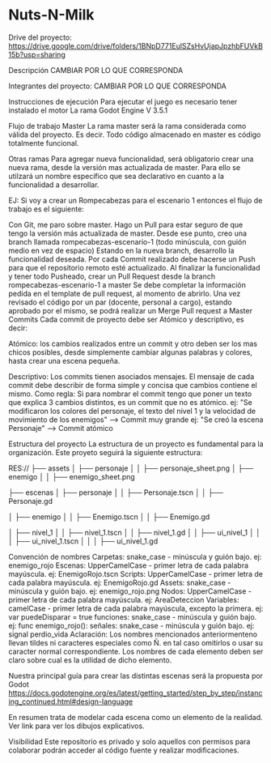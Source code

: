 # Nuts-N-Milk
Drive del proyecto: https://drive.google.com/drive/folders/1BNpD771EulSZsHvUjapJpzhbFUVkB15b?usp=sharing

Descripción
CAMBIAR POR LO QUE CORRESPONDA

Integrantes del proyecto: CAMBIAR POR LO QUE CORRESPONDA

Instrucciones de ejecución Para ejecutar el juego es necesario tener instalado el motor La rama Godot Engine V 3.5.1

Flujo de trabajo Master La rama master será la rama considerada como válida del proyecto. Es decir. Todo código almacenado en master es código totalmente funcional.

Otras ramas Para agregar nueva funcionalidad, será obligatorio crear una nueva rama, desde la versión mas actualizada de master. Para ello se utilzará un nombre específico que sea declarativo en cuanto a la funcionalidad a desarrollar.

EJ: Si voy a crear un Rompecabezas para el escenario 1 entonces el flujo de trabajo es el siguiente:

Con Git, me paro sobre master. Hago un Pull para estar seguro de que tengo la versión más actualizada de master. Desde ese punto, creo una branch llamada rompecabezas-escenario-1 (todo minúscula, con guión medio en vez de espacio) Estando en la nueva branch, desarrollo la funcionalidad deseada. Por cada Commit realizado debe hacerse un Push para que el repositorio remoto esté actualizado. Al finalizar la funcionalidad y tener todo Pusheado, crear un Pull Request desde la branch rompecabezas-escenario-1 a master Se debe completar la información pedida en el template de pull request, al momento de abrirlo. Una vez revisado el código por un par (docente, personal a cargo), estando aprobado por el mismo, se podrá realizar un Merge Pull request a Master Commits Cada commit de proyecto debe ser Atómico y descriptivo, es decir:

Atómico: los cambios realizados entre un commit y otro deben ser los mas chicos posibles, desde simplemente cambiar algunas palabras y colores, hasta crear una escena pequeña.

Descriptivo: Los commits tienen asociados mensajes. El mensaje de cada commit debe describir de forma simple y concisa que cambios contiene el mismo. Como regla: Si para nombrar el commit tengo que poner un texto que explica 3 cambios distintos, es un commit que no es atómico. ej: "Se modificaron los colores del personaje, el texto del nivel 1 y la velocidad de movimiento de los enemigos" --> Commit muy grande ej: "Se creó la escena Personaje" --> Commit atómico

Estructura del proyecto La estructura de un proyecto es fundamental para la organización. Este proyeto seguirá la siguiente estructura:

RES:// ├── assets │ ├── personaje │ │ ├── personaje_sheet.png │ ├── enemigo │ │ ├── enemigo_sheet.png

├── escenas │ ├── personaje │ │ ├── Personaje.tscn │ │ ├── Personaje.gd

│ ├── enemigo │ │ ├── Enemigo.tscn │ │ ├── Enemigo.gd

│ ├── nivel_1 │ │ ├── nivel_1.tscn │ │ ├── nivel_1.gd │ │ ├── ui_nivel_1 │ │ │ ├── ui_nivel_1.tscn │ │ │ ├── ui_nivel_1.gd

Convención de nombres Carpetas: snake_case - minúscula y guión bajo. ej: enemigo_rojo Escenas: UpperCamelCase - primer letra de cada palabra mayúscula. ej: EnemigoRojo.tscn Scripts: UpperCamelCase - primer letra de cada palabra mayúscula. ej: EnemigoRojo.gd Assets: snake_case - minúscula y guión bajo. ej: enemigo_rojo.png Nodos: UpperCamelCase - primer letra de cada palabra mayúscula. ej: AreaDeteccion Variables: camelCase - primer letra de cada palabra mayúscula, excepto la primera. ej: var puedeDisparar = true funciones: snake_case - minúscula y guión bajo. ej: func enemigo_rojo(): señales: snake_case - minúscula y guión bajo. ej: signal perdio_vida Aclaración: Los nombres mencionados anteriormenteno llevan tildes ni caracteres especiales como Ñ. en tal caso omitirlos o usar su caracter normal correspondiente. Los nombres de cada elemento deben ser claro sobre cual es la utilidad de dicho elemento.

Nuestra principal guía para crear las distintas escenas será la propuesta por Godot https://docs.godotengine.org/es/latest/getting_started/step_by_step/instancing_continued.html#design-language

En resumen trata de modelar cada escena como un elemento de la realidad. Ver link para ver los dibujos explicativos.

Visibilidad Este repositorio es privado y solo aquellos con permisos para colaborar podrán acceder al código fuente y realizar modificaciones.
